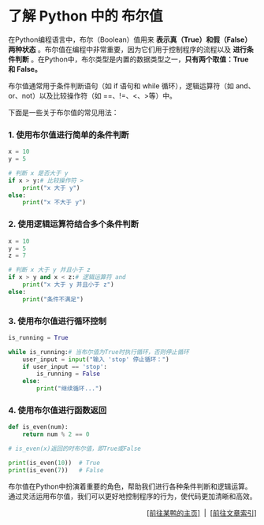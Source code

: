 # 了解 Python 中的 布尔值

在Python编程语言中，布尔（Boolean）值用来 **表示真（True）和假（False）两种状态** 。布尔值在编程中非常重要，因为它们用于控制程序的流程以及 **进行条件判断** 。在Python中，布尔类型是内置的数据类型之一，**只有两个取值：True 和 False。**

布尔值通常用于条件判断语句（如 if 语句和 while 循环），逻辑运算符（如 and、or、not）以及比较操作符（如 ==、!=、<、>等）中。

下面是一些关于布尔值的常见用法：

### 1. 使用布尔值进行简单的条件判断

```python
x = 10
y = 5

# 判断 x 是否大于 y
if x > y:# 比较操作符 >
    print("x 大于 y")
else:
    print("x 不大于 y")
```

### 2. 使用逻辑运算符结合多个条件判断

```python
x = 10
y = 5
z = 7

# 判断 x 大于 y 并且小于 z
if x > y and x < z:# 逻辑运算符 and
    print("x 大于 y 并且小于 z")
else:
    print("条件不满足")
```

### 3. 使用布尔值进行循环控制

```python
is_running = True

while is_running:# 当布尔值为True时执行循环，否则停止循环
    user_input = input("输入 'stop' 停止循环：")
    if user_input == 'stop':
        is_running = False
    else:
        print("继续循环...")
```

### 4. 使用布尔值进行函数返回

```python
def is_even(num):
    return num % 2 == 0

# is_even(x)返回的时布尔值，即True或False

print(is_even(10))  # True
print(is_even(7))   # False
```

布尔值在Python中扮演着重要的角色，帮助我们进行各种条件判断和逻辑运算。通过灵活运用布尔值，我们可以更好地控制程序的行为，使代码更加清晰和高效。

<div style="text-align: right;">
    <a href="https://duckduckstudio.github.io/yazicbs.github.io/" target="_blank">[前往某鸭的主页]</a>
    &nbsp;|&nbsp;
    <a href="https://duckduckstudio.github.io/yazicbs.github.io/Articles/Articles/" target="_blank">[前往文章索引]</a>
</div>
